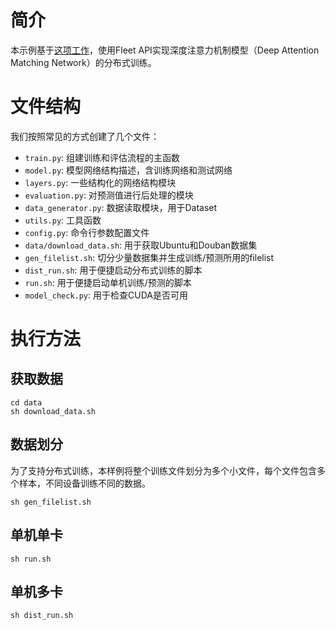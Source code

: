 # 简介
本示例基于[这项工作](https://github.com/PaddlePaddle/Research/tree/master/NLP/ACL2018-DAM)，使用Fleet API实现深度注意力机制模型（Deep Attention Matching Network）的分布式训练。

# 文件结构

我们按照常见的方式创建了几个文件：

* `train.py`: 组建训练和评估流程的主函数
* `model.py`: 模型网络结构描述，含训练网络和测试网络
* `layers.py`: 一些结构化的网络结构模块
* `evaluation.py`: 对预测值进行后处理的模块
* `data_generator.py`: 数据读取模块，用于Dataset
* `utils.py`: 工具函数
* `config.py`: 命令行参数配置文件
* `data/download_data.sh`: 用于获取Ubuntu和Douban数据集
* `gen_filelist.sh`: 切分少量数据集并生成训练/预测所用的filelist
* `dist_run.sh`: 用于便捷启动分布式训练的脚本
* `run.sh`: 用于便捷启动单机训练/预测的脚本
* `model_check.py`: 用于检查CUDA是否可用


# 执行方法

## 获取数据

``` code::bash
cd data
sh download_data.sh
```

## 数据划分
为了支持分布式训练，本样例将整个训练文件划分为多个小文件，每个文件包含多个样本，不同设备训练不同的数据。

``` code::bash
sh gen_filelist.sh
```

## 单机单卡

``` code::bash
sh run.sh
```

## 单机多卡

``` code::bash
sh dist_run.sh
```

